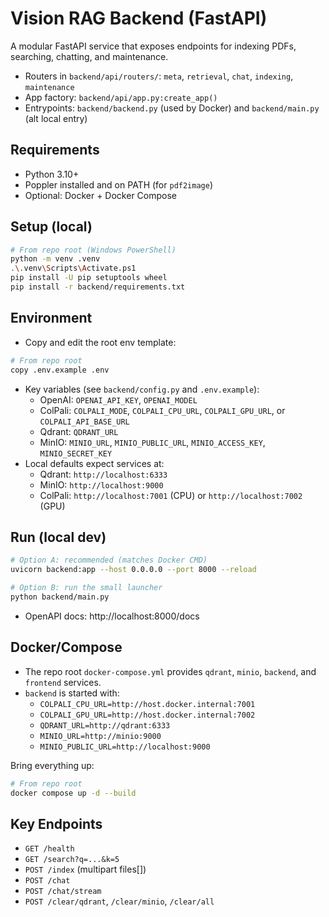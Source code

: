 # Vision RAG Backend (FastAPI)

A modular FastAPI service that exposes endpoints for indexing PDFs, searching, chatting, and maintenance.

- Routers in `backend/api/routers/`: `meta`, `retrieval`, `chat`, `indexing`, `maintenance`
- App factory: `backend/api/app.py:create_app()`
- Entrypoints: `backend/backend.py` (used by Docker) and `backend/main.py` (alt local entry)

## Requirements
- Python 3.10+
- Poppler installed and on PATH (for `pdf2image`)
- Optional: Docker + Docker Compose

## Setup (local)
```bash
# From repo root (Windows PowerShell)
python -m venv .venv
.\.venv\Scripts\Activate.ps1
pip install -U pip setuptools wheel
pip install -r backend/requirements.txt
```

## Environment
- Copy and edit the root env template:
```bash
# From repo root
copy .env.example .env
```
- Key variables (see `backend/config.py` and `.env.example`):
  - OpenAI: `OPENAI_API_KEY`, `OPENAI_MODEL`
  - ColPali: `COLPALI_MODE`, `COLPALI_CPU_URL`, `COLPALI_GPU_URL`, or `COLPALI_API_BASE_URL`
  - Qdrant: `QDRANT_URL`
  - MinIO: `MINIO_URL`, `MINIO_PUBLIC_URL`, `MINIO_ACCESS_KEY`, `MINIO_SECRET_KEY`
- Local defaults expect services at:
  - Qdrant: `http://localhost:6333`
  - MinIO: `http://localhost:9000`
  - ColPali: `http://localhost:7001` (CPU) or `http://localhost:7002` (GPU)

## Run (local dev)
```bash
# Option A: recommended (matches Docker CMD)
uvicorn backend:app --host 0.0.0.0 --port 8000 --reload

# Option B: run the small launcher
python backend/main.py
```
- OpenAPI docs: http://localhost:8000/docs

## Docker/Compose
- The repo root `docker-compose.yml` provides `qdrant`, `minio`, `backend`, and `frontend` services.
- `backend` is started with:
  - `COLPALI_CPU_URL=http://host.docker.internal:7001`
  - `COLPALI_GPU_URL=http://host.docker.internal:7002`
  - `QDRANT_URL=http://qdrant:6333`
  - `MINIO_URL=http://minio:9000`
  - `MINIO_PUBLIC_URL=http://localhost:9000`

Bring everything up:
```bash
# From repo root
docker compose up -d --build
```

## Key Endpoints
- `GET /health`
- `GET /search?q=...&k=5`
- `POST /index` (multipart files[])
- `POST /chat`
- `POST /chat/stream`
- `POST /clear/qdrant`, `/clear/minio`, `/clear/all`
